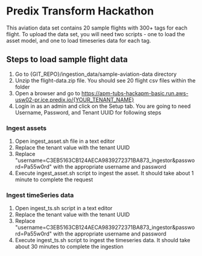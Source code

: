 # Predix Transform Hackathon
This aviation data set contains 20 sample flights with 300+ tags for each flight. To upload the data set, you will need two scripts - one to load the asset model, and one to load timeseries data for each tag. 

## Steps to load sample flight data

1. Go to {GIT_REPO}/ingestion_data/sample-aviation-data directory
2. Unzip the flight-data.zip file. You should see 20 flight csv files within the folder
3. Open a browser and go to https://apm-tubs-hackapm-basic.run.aws-usw02-pr.ice.predix.io/{YOUR_TENANT_NAME}
4. Login in as an admin and click on the Setup tab. You are going to need Username, Password, and Tenant UUID for following steps

### Ingest assets
1. Open ingest_asset.sh file in a text editor
2. Replace the tenant value with the tenant UUID
3. Replace "username=C3EB5163CB124AECA9839272371BA873_ingestor&password=Pa55w0rd" with the appropriate username and password
4. Execute ingest_asset.sh script to ingest the asset. It should take about 1 minute to complete the request

### Ingest timeSeries data 
1. Open ingest_ts.sh script in a text editor
2. Replace the tenant value with the tenant UUID
3. Replace "username=C3EB5163CB124AECA9839272371BA873_ingestor&password=Pa55w0rd" with the appropriate username and password
4. Execute ingest_ts.sh script to ingest the timeseries data. It should take about 30 minutes to complete the ingestion
